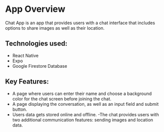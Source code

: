 # App Overview

Chat App is an app that provides users with a chat interface that includes options to share images as well as their location.

## Technologies used:

- React Native
- Expo
- Google Firestore Database

## Key Features:

- A page where users can enter their name and choose a background color for the chat screen before joining the chat.
- A page displaying the conversation, as well as an input field and submit button.
- Users data gets stored online and offline.
  -The chat provides users with two additional communication features: sending images and location data.
